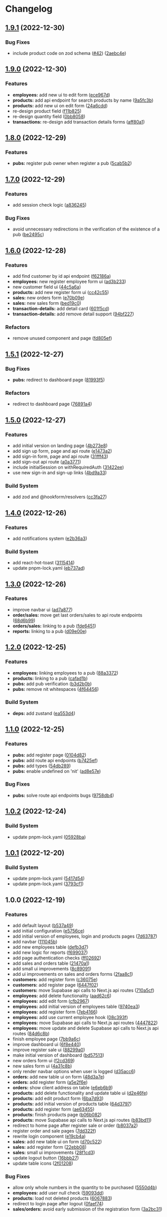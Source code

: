 # Changelog

## [1.9.1](https://github.com/arkews/joshub/compare/v1.9.0...v1.9.1) (2022-12-30)


### Bug Fixes

* include product code on zod schema ([#42](https://github.com/arkews/joshub/issues/42)) ([2aebc4e](https://github.com/arkews/joshub/commit/2aebc4e24effb8fb2c284b64d141f330acf902a6))

## [1.9.0](https://github.com/arkews/joshub/compare/v1.8.0...v1.9.0) (2022-12-30)


### Features

* **employees:** add new ui to edit form ([ece967d](https://github.com/arkews/joshub/commit/ece967d9572a2c8276b192233290e3d4be5246fe))
* **products:** add api endpoint for search products by name ([9a5fc3b](https://github.com/arkews/joshub/commit/9a5fc3be45e5ec58c9c62a0e909f673eb587c622))
* **products:** add new ui on edit form ([24a6cdd](https://github.com/arkews/joshub/commit/24a6cdd9e5eddea79be4683e5b031b2fb55ee1ae))
* re-design product field ([f11b825](https://github.com/arkews/joshub/commit/f11b825d72c89f3c5dc023f4510b81cc4d13e322))
* re-design quantity field ([0bb8058](https://github.com/arkews/joshub/commit/0bb80587e441e981635d10f8d312a7c4907b66be))
* **transactions:** re-design add transaction details forms ([aff80a1](https://github.com/arkews/joshub/commit/aff80a1d25494853cb536b320027ab6c0fab3a7e))

## [1.8.0](https://github.com/arkews/joshub/compare/v1.7.0...v1.8.0) (2022-12-29)

### Features

- **pubs:** register pub owner when register a pub ([5cab5b2](https://github.com/arkews/joshub/commit/5cab5b2fe5dc34267676d6ce031c3a7cee8d87a0))

## [1.7.0](https://github.com/arkews/joshub/compare/v1.6.0...v1.7.0) (2022-12-29)

### Features

- add session check logic ([a836245](https://github.com/arkews/joshub/commit/a83624549aaca1c88f28357820f972006315d422))

### Bug Fixes

- avoid unnecessary redirections in the verification of the existence of a pub ([be2495c](https://github.com/arkews/joshub/commit/be2495cc60e693bb89c45b7f39c28471d1f22844))

## [1.6.0](https://github.com/arkews/joshub/compare/v1.5.1...v1.6.0) (2022-12-28)

### Features

- add find customer by id api endpoint ([f62186a](https://github.com/arkews/joshub/commit/f62186a03e3e3cdad48960b7c42d53b1dafd293d))
- **employees:** new register employee form ui ([ad3b233](https://github.com/arkews/joshub/commit/ad3b233f3c0f4fb468c5ae22997112b9815f8849))
- new customer field ui ([44c5a6a](https://github.com/arkews/joshub/commit/44c5a6ad632e8b9d90b2e0cd86965f4fdf99c96c))
- **products:** add new register form ui ([cc42c55](https://github.com/arkews/joshub/commit/cc42c556b56c07dcad7790fa4fc98b3e18337e22))
- **sales:** new orders form ([e70b09e](https://github.com/arkews/joshub/commit/e70b09eaaf056d0579bd274b491daed64231d03a))
- **sales:** new sales form ([bed19c0](https://github.com/arkews/joshub/commit/bed19c020abda008b0b7852037b63051d3536667))
- **transaction-details:** add detail card ([601f5cd](https://github.com/arkews/joshub/commit/601f5cd33ffe3327a91142daf8cc64537602bddc))
- **transaction-details:** add remove detail support ([94bf227](https://github.com/arkews/joshub/commit/94bf227a0662e674a5fe45dc753f6f4962ae7e35))

### Refactors

- remove unused component and page ([fd805ef](https://github.com/arkews/joshub/commit/fd805efb23ad5a6a4ae527c70f5fab0d9d52dc75))

## [1.5.1](https://github.com/arkews/joshub/compare/v1.5.0...v1.5.1) (2022-12-27)

### Bug Fixes

- **pubs:** redirect to dashboard page ([81993f5](https://github.com/arkews/joshub/commit/81993f51ca658f07fa964510332854d8bd5cc8db))

### Refactors

- redirect to dashboard page ([76891a4](https://github.com/arkews/joshub/commit/76891a40b6f4387e57a505e0a50ee134c44aa965))

## [1.5.0](https://github.com/arkews/joshub/compare/v1.4.0...v1.5.0) (2022-12-27)

### Features

- add initial version on landing page ([4b273e8](https://github.com/arkews/joshub/commit/4b273e86042bc052ca60db83ac8dbe302809892b))
- add sign up form, page and api route ([e1473a2](https://github.com/arkews/joshub/commit/e1473a2e64ccc82ab3480b76fbaebe6aa732726b))
- add sign-in form, page and api route ([31fff43](https://github.com/arkews/joshub/commit/31fff437559368889b203e5f836c7616c25f2e40))
- add sign-out api route ([a0a3771](https://github.com/arkews/joshub/commit/a0a3771f2a088906e0eab299651e834c4d75e4e6))
- include initialSession on withRequiredAuth ([31422ee](https://github.com/arkews/joshub/commit/31422ee80528f298169a5e9bc29e792fcc0f9a09))
- use new sign-in and sign-up links ([4bd9a33](https://github.com/arkews/joshub/commit/4bd9a330f37aa79d05049efefe664be1b8ba1c79))

### Build System

- add zod and @hookform/resolvers ([cc3fa27](https://github.com/arkews/joshub/commit/cc3fa27d525d0efb28a8c4f3f0f5242fd67182fa))

## [1.4.0](https://github.com/arkews/joshub/compare/v1.3.0...v1.4.0) (2022-12-26)

### Features

- add notifications system ([e2b36a3](https://github.com/arkews/joshub/commit/e2b36a38902bfa6835370069be3edaa9949cb628))

### Build System

- add react-hot-toast ([3115414](https://github.com/arkews/joshub/commit/31154143747c2e2fddc944f3f446b1081138f7dd))
- update pnpm-lock.yaml ([eb737ad](https://github.com/arkews/joshub/commit/eb737adbf0254ff77b7a293beb5c2f1e3e13e7a0))

## [1.3.0](https://github.com/arkews/joshub/compare/v1.2.0...v1.3.0) (2022-12-26)

### Features

- improve navbar ui ([ad7a877](https://github.com/arkews/joshub/commit/ad7a877097bfcce16ab9f66d95a262b249778785))
- **order/sales:** move get last orders/sales to api route endpoints ([68d6b99](https://github.com/arkews/joshub/commit/68d6b997ee8840469ba9770abc0f6584973bbdc0))
- **orders/sales:** linking to a pub ([fde6451](https://github.com/arkews/joshub/commit/fde6451d4c496874da18b0ef890217e036140d31))
- **reports:** linking to a pub ([d09e00e](https://github.com/arkews/joshub/commit/d09e00e3b2fc806ddbeac9bee7af9b17e655dd89))

## [1.2.0](https://github.com/arkews/joshub/compare/v1.1.0...v1.2.0) (2022-12-25)

### Features

- **employees:** linking employees to a pub ([88a3372](https://github.com/arkews/joshub/commit/88a3372182789bfb796bbc137054b962c4065281))
- **products:** linking to a pub ([cafad1b](https://github.com/arkews/joshub/commit/cafad1b2addc98efd45fb61350941f452e284580))
- **pubs:** add pub verification ([b3d2b0b](https://github.com/arkews/joshub/commit/b3d2b0b8e60f3b6792fc4b36719fd9a6e7fdb993))
- **pubs:** remove nit whitespaces ([4f64456](https://github.com/arkews/joshub/commit/4f644565898aa02383cee490cbba37bb7ac33fb4))

### Build System

- **deps:** add zustand ([ea553d4](https://github.com/arkews/joshub/commit/ea553d41c2e1fe8af4a591019064d296045f4f9c))

## [1.1.0](https://github.com/arkews/joshub/compare/v1.0.2...v1.1.0) (2022-12-25)

### Features

- **pubs:** add register page ([0104d82](https://github.com/arkews/joshub/commit/0104d82f71a58bd046d4a825a74efbc9ff5b0dd3))
- **pubs:** add route api endpoints ([b7425ef](https://github.com/arkews/joshub/commit/b7425eff3b93ad5eede9cbdb3c145bc8d50d2210))
- **pubs:** add types ([54db289](https://github.com/arkews/joshub/commit/54db2894d89d682f03b4c9f861beee21b293b2c4))
- **pubs:** enable undefined on 'nit' ([ad8e57e](https://github.com/arkews/joshub/commit/ad8e57e8320fd9957868269782d9a4f467cd0474))

### Bug Fixes

- **pubs:** solve route api endpoints bugs ([9758db4](https://github.com/arkews/joshub/commit/9758db4a63bf3ba43099025273f7e10196b5b3dd))

## [1.0.2](https://github.com/arkews/joshub/compare/v1.0.1...v1.0.2) (2022-12-24)

### Build System

- update pnpm-lock.yaml ([05928ba](https://github.com/arkews/joshub/commit/05928bafada1993fffe96d893b1748218a1f1a6d))

## [1.0.1](https://github.com/arkews/joshub/compare/v1.0.0...v1.0.1) (2022-12-20)

### Build System

- update pnpm-lock.yaml ([5417d54](https://github.com/arkews/joshub/commit/5417d54dcc5fc37b3f8bce24afaf6217a1781e28))
- update pnpm-lock.yaml ([3793cf1](https://github.com/arkews/joshub/commit/3793cf137eb4d364746a685d461a37f1ca501464))

## 1.0.0 (2022-12-19)

### Features

- add default layout ([b537a49](https://github.com/arkews/joshub/commit/b537a49839d1a9c0f8c28f92916e0784118b9a46))
- add initial configuration ([e5756ce](https://github.com/arkews/joshub/commit/e5756ce8aec7cd70ef447c9ed6cac99174d22630))
- add initial version of employees, login and products pages ([7d63787](https://github.com/arkews/joshub/commit/7d6378794659e89d68e6f6d0cae51469efe42503))
- add navbar ([111045b](https://github.com/arkews/joshub/commit/111045b266c03b4578a3cc470884d863941aa220))
- add new employees table ([defb3d7](https://github.com/arkews/joshub/commit/defb3d7115129907385ce0f86995b5b1f6d1f097))
- add new logic for reports ([f699037](https://github.com/arkews/joshub/commit/f699037a374852186329a06db773e1ca3b81b7d2))
- add page authentication checks ([ff02692](https://github.com/arkews/joshub/commit/ff02692b30955f3b6724fc3c3628541661bf97af))
- add sales and orders table ([21470a1](https://github.com/arkews/joshub/commit/21470a118690c411d0a40a320e4dfe1220cdde9f))
- add small ui improvements ([8c89091](https://github.com/arkews/joshub/commit/8c89091cea6d48a5c33c5db32492f303678d5f4e))
- add ui improvements on sales and orders forms ([2faa8c1](https://github.com/arkews/joshub/commit/2faa8c18b60f92bf26384d6492ad36238d7bb30b))
- **customers:** add register form ([c36075e](https://github.com/arkews/joshub/commit/c36075e13ccc3dbf5ac6a1a3342f3e4161c664ca))
- **customers:** add register page ([6447f02](https://github.com/arkews/joshub/commit/6447f02b2e22e5512132ed9f73d760ddbe197cb2))
- **customers:** move Supabase api calls to Next.js api routes ([710a5cf](https://github.com/arkews/joshub/commit/710a5cfd71c58709a805b48116e5f7af097bf7bf))
- **employees:** add delete functionality ([aad62c6](https://github.com/arkews/joshub/commit/aad62c6b031b78763e7fa826015048cc26fade49))
- **employees:** add edit form ([cfb2967](https://github.com/arkews/joshub/commit/cfb296728269218e52f813126dd1b86378b3e361))
- **employees:** add initial version of employees table ([9740ea3](https://github.com/arkews/joshub/commit/9740ea348e11d3a3cd1adf7b9d0b7207d9956b90))
- **employees:** add register form ([7eb4166](https://github.com/arkews/joshub/commit/7eb41662456de67fc17fe344d0aeffed1e85ba54))
- **employees:** add use current employee hook ([08c393f](https://github.com/arkews/joshub/commit/08c393ff49c84d22ee98a1eb91fc3ea220d0c2ef))
- **employees:** move Supabase api calls to Next.js api routes ([4447822](https://github.com/arkews/joshub/commit/444782283ebb668e70d101ae0660e15ae0adb35d))
- **employees:** move update and delete Supabase api calls to Next.js api routes ([84d6c8b](https://github.com/arkews/joshub/commit/84d6c8b8e232f2fec3295fa1f49f201966d1c837))
- finish employee page ([7bb9a6c](https://github.com/arkews/joshub/commit/7bb9a6c7365729c80758bccd50e332e2a554e7fa))
- improve dashboard ui ([6f8e440](https://github.com/arkews/joshub/commit/6f8e440b840dcc053a4b7baed032186ce6aaec7b))
- improve register sale ui ([88299a0](https://github.com/arkews/joshub/commit/88299a089be7d7e79b6218677060549e9e797f91))
- make initial version of dashboard ([bd57513](https://github.com/arkews/joshub/commit/bd57513b148a29f09e5627c93e7e2f6c90f1e627))
- new orders form ui ([f2cd369](https://github.com/arkews/joshub/commit/f2cd36934a33bbbb146b143deb76204939f4f501))
- new sales form ui ([4a31c8b](https://github.com/arkews/joshub/commit/4a31c8bf565654b63bccc4bf61a3d9e5484d2735))
- only render navbar options when user is logged ([d35acc6](https://github.com/arkews/joshub/commit/d35acc6f5b7a22ccc03bd7bb467e4ea62508f423))
- **orders:** add new table ui on form ([48d3a7e](https://github.com/arkews/joshub/commit/48d3a7ee166052f2b99ec5589ef831d9ebb6bbe3))
- **orders:** add register form ([a5e2f6e](https://github.com/arkews/joshub/commit/a5e2f6ef66793fdd8486b13ba01d9f0739f5d988))
- **orders:** show client address on table ([e6eb6b9](https://github.com/arkews/joshub/commit/e6eb6b9476606d3bbb89b274e0b3afbdd0f2a4c4))
- **products:** add delete functionality and update table ui ([d2e46fe](https://github.com/arkews/joshub/commit/d2e46fef7987b2858047f52dd6ca0d3075a01156))
- **products:** add edit product form ([6ba7d93](https://github.com/arkews/joshub/commit/6ba7d93e50b48887a53383ec418ef4386ab0bdac))
- **products:** add initial version of products table ([64d3797](https://github.com/arkews/joshub/commit/64d3797dccdb905a7a919bc6a29157bad8a7318f))
- **products:** add register form ([ae63455](https://github.com/arkews/joshub/commit/ae63455d3b3b76f91a11fe9234b0852bd52fafa5))
- **products:** finish products page ([b06b082](https://github.com/arkews/joshub/commit/b06b0823c574c76fb96cd62aeb0a72a61a5549b4))
- **products:** move Supabase api calls to Next.js api routes ([b83bd11](https://github.com/arkews/joshub/commit/b83bd113316c813dfc9ce97b3c51745227ddb0bf))
- redirect to home page after register sale or order ([b8037a2](https://github.com/arkews/joshub/commit/b8037a2383846a102fa9e50df48cbc2bdd263684))
- register order and sale pages ([7dd322f](https://github.com/arkews/joshub/commit/7dd322fcd077ea423963cd68a976864c370f20fe))
- rewrite login component ([e19cb4a](https://github.com/arkews/joshub/commit/e19cb4abba1a37b579a7d5ad5ce210385225a39e))
- **sales:** add new table ui on form ([d70c522](https://github.com/arkews/joshub/commit/d70c522f01cd79750e3df3122b47c7640605e073))
- **sales:** add register form ([22ebb08](https://github.com/arkews/joshub/commit/22ebb08f850869a6468e3b73223bba342aefbdb9))
- **sales:** small ui improvements ([28f1cd3](https://github.com/arkews/joshub/commit/28f1cd358c18c4abc9fe153492bfb43d4a6128db))
- update logout button ([16bbb27](https://github.com/arkews/joshub/commit/16bbb273f5bee556fc01d19a68f4e63fab4ef8d7))
- update table icons ([2f01208](https://github.com/arkews/joshub/commit/2f01208a4a39b4a96a7f10952a11a6232f082607))

### Bug Fixes

- allow only whole numbers in the quantity to be purchased ([5550d4b](https://github.com/arkews/joshub/commit/5550d4bb116ab8a7b19deec2f394a7feeea77177))
- **employees:** add user null check ([59093dd](https://github.com/arkews/joshub/commit/59093dd4eb2733211408cd447ce7ebbacd3be8c8))
- **products:** load not deleted products ([6067883](https://github.com/arkews/joshub/commit/6067883c0686329458bb61a39caf3e70706479eb))
- redirect to login page after logout ([0faef74](https://github.com/arkews/joshub/commit/0faef74eb94fdfd6827c12c1188fed3656bef19e))
- **sales/orders:** avoid early submission of the registration form ([3a2bc31](https://github.com/arkews/joshub/commit/3a2bc3125f2b3f3ecc9caa2bd99ce7a3ae0167ca))
